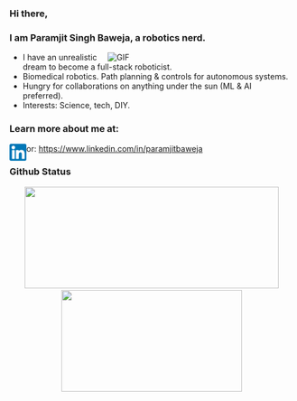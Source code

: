 ### Hi there, 

### I am Paramjit Singh Baweja, a robotics nerd.

<img align="right" width="330px" alt="GIF" src="https://cdn.dribbble.com/users/1848694/screenshots/4452371/dribdesgindeskgif.gif" />


- I have an unrealistic dream to become a full-stack roboticist. 
- Biomedical robotics. Path planning & controls for autonomous systems.
- Hungry for collaborations on anything under the sun (ML & AI preferred). 
- Interests: Science, tech, DIY. 



<!--
**ParamjitBaweja/ParamjitBaweja** is a ✨ _special_ ✨ repository because its `README.md` (this file) appears on your GitHub profile.

Here are some ideas to get you started:

- 🔭 I’m currently working on ...
- 🌱 I’m currently learning ...
- 👯 I’m looking to collaborate on ...
- 🤔 I’m looking for help with ...
- 💬 Ask me about ...
- 📫 How to reach me: ...
- 😄 Pronouns: ...
- ⚡ Fun fact: ...
-->


### Learn more about me at:

[<img align="left" alt="Paramjit Singh Baweja | LinkedIn" width="30px" src="https://github.com/saniikakulkarni/saniikakulkarni/blob/main/linkedin.png" />][linkedin]

[linkedin]: https://www.linkedin.com/in/paramjitbaweja

or:    https://www.linkedin.com/in/paramjitbaweja


### Github Status

<p align="center">
    <a href="https://github.com/ParamjitBaweja">
    <img height="180em" width="450em" src="https://github-readme-stats.vercel.app/api?username=ParamjitBaweja&count_private=true&show_icons=true&hide_title=true"/>
    <img height="180em" width="320em" src="https://github-readme-stats.vercel.app/api/top-langs/?username=ParamjitBaweja&langs_count=6&layout=compact"/>
    </a>
</p>

